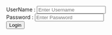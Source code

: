 <html>
<head>
	<title> First Program </Title>
</head> 			

  
<body>
	<div>
		<lable>UserName :</lable>
		<input type="Username" placeholder="Enter Username">
		</br>
		<lable>Password :</lable>
		<input Type="Password" placeHolder="Enter Paswword">
		</br>
		<Button Type="Login" color="background-color: #4CAF50;"> Login </button>
	</div>
</body>
</html>
